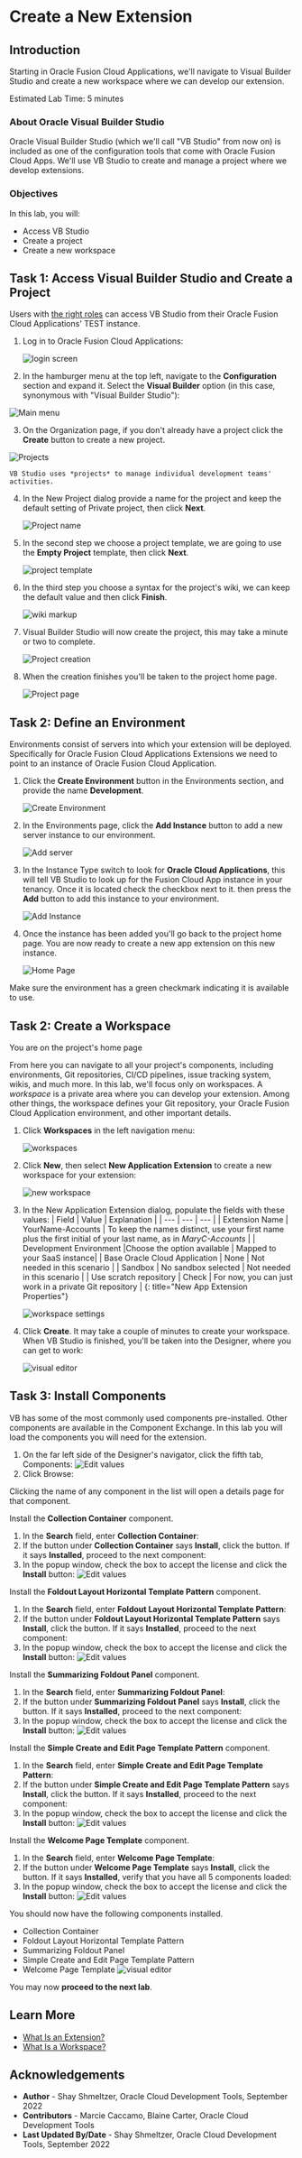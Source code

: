 # Create a New Extension

## Introduction

Starting in Oracle Fusion Cloud Applications, we'll navigate to Visual Builder Studio and create a new workspace where we can develop our extension.

Estimated Lab Time: 5 minutes

### About Oracle Visual Builder Studio
Oracle Visual Builder Studio (which we'll call "VB Studio" from now on) is included as one of the configuration tools that come with Oracle Fusion Cloud Apps. We'll use VB Studio to create and manage a project where we develop extensions.

### Objectives

In this lab, you will:
* Access VB Studio
* Create a project
* Create a new workspace


## Task 1: Access Visual Builder Studio and Create a Project

Users with [the right roles](https://docs.oracle.com/en/cloud/paas/visual-builder/visualbuilder-administration/set-vb-studio-extend-oracle-cloud-applications.html#GUID-DF0D4F76-D26A-46B5-B8E5-68D7FDD1E475) can access VB Studio from their Oracle Fusion Cloud Applications' TEST instance.

1. Log in to Oracle Fusion Cloud Applications:

	![login screen](images/login.png)

2. In the hamburger menu at the top left, navigate to the **Configuration** section and expand it. Select the **Visual Builder** option (in this case, synonymous with "Visual Builder Studio"):

  ![Main menu](images/menu.png)

3. On the Organization page, if you don't already have a project click the **Create** button to create a new project.

  ![Projects](images/projects.png)

	VB Studio uses *projects* to manage individual development teams' activities.

4. In the New Project dialog provide a name for the project and keep the default setting of Private project, then click **Next**.

	![Project name](images/projectpage1.png)

5. In the second step we choose a project template, we are going to use the **Empty Project** template, then click **Next**.

	![project template](images/projecttemplate.png)

6. In the third step you choose a syntax for the project's wiki, we can keep the default value and then click **Finish**.

	![wiki markup](images/wikimarkup.png)

7. Visual Builder Studio will now create the project, this may take a minute or two to complete.

	![Project creation](images/projectcreation.png)

8. When the creation finishes you'll be taken to the project home page.

	![Project page](images/emptyproject.png)

## Task 2: Define an Environment

Environments consist of servers into which your extension will be deployed. Specifically for Oracle Fusion Cloud Applications Extensions we need to point to an instance of Oracle Fusion Cloud Application.

1. Click the **Create Environment** button in the Environments section, and provide the name **Development**.

	![Create Environment](images/createenvironment.png)

2. In the Environments page, click the **Add Instance** button to add a new server instance to our environment.

	![Add server](images/addserver.png)

3. In the Instance Type switch to look for **Oracle Cloud Applications**, this will tell VB Studio to look up for the Fusion Cloud App instance in your tenancy. Once it is located check the checkbox next to it. then press the **Add** button to add this instance to your environment.

	![Add Instance](images/addinstance.png)

4. Once the instance has been added you'll go back to the project home page. You are now ready to create a new app extension on this new instance.

	![Home Page](images/homepage.png)

Make sure the environment has a green checkmark indicating it is available to use.

## Task 2: Create a Workspace
You are on the project's home page

From here you can navigate to all your project's components, including environments, Git repositories, CI/CD pipelines, issue tracking system, wikis, and much more. In this lab, we'll focus only on workspaces. A *workspace* is a private area where you can develop your extension. Among other things, the workspace defines your Git repository, your Oracle Fusion Cloud Application environment, and other important details.

1. Click **Workspaces** in the left navigation menu:

	![workspaces](images/workspace.png)

2. Click **New**, then select **New Application Extension** to create a new workspace for your extension:

	![new workspace](images/newWorkspace.png)

3. In the New Application Extension dialog, populate the fields with these values:
| Field | Value | Explanation |
| --- | --- | --- |
| Extension Name | YourName-Accounts | To keep the names distinct, use your first name plus the first initial of your last name, as in *MaryC-Accounts* |
| Development Environment |Choose the option available | Mapped to your SaaS instance|
| Base Oracle Cloud Application | None | Not needed in this scenario |
| Sandbox | No sandbox selected | Not needed in this scenario |
| Use scratch repository | Check | For now, you can just work in a private Git repository |
{: title="New App Extension Properties"}

	![workspace settings](images/workspacesettings.png)

4. Click **Create**.  It may take a couple of minutes to create your workspace.  When VB Studio is finished, you'll be taken into the Designer, where you can get to work:

	![visual editor](images/results.png)

## Task 3: Install Components

VB has some of the most commonly used components pre-installed.  Other components are available in the Component Exchange.  In this lab you will load the components you will need for the extension.

1. On the far left side of the Designer's navigator, click the fifth tab, Components:
![Edit values](images/OpenComponentsTab.png)
2. Click Browse:

Clicking the name of any component in the list will open a details page for that component.

Install the **Collection Container** component.
1. In the **Search** field, enter **Collection Container**:
2. If the button under **Collection Container** says **Install**, click the button.  If it says **Installed**, proceed to the next component:
3. In the popup window, check the box to accept the license and click the **Install** button:
![Edit values](images/InstallCollectionContainer.png)

Install the **Foldout Layout Horizontal Template Pattern** component.
1. In the **Search** field, enter **Foldout Layout Horizontal Template Pattern**:
2. If the button under **Foldout Layout Horizontal Template Pattern** says **Install**, click the button.  If it says **Installed**, proceed to the next component:
3. In the popup window, check the box to accept the license and click the **Install** button:
![Edit values](images/InstallFoldoutLayoutHorizontalTemplatePattern.png)

Install the **Summarizing Foldout Panel** component.
1. In the **Search** field, enter **Summarizing Foldout Panel**:
2. If the button under **Summarizing Foldout Panel** says **Install**, click the button.  If it says **Installed**, proceed to the next component:
3. In the popup window, check the box to accept the license and click the **Install** button:
![Edit values](images/InstallSummarizingFoldoutPanel.png)

Install the **Simple Create and Edit Page Template Pattern** component.
1. In the **Search** field, enter **Simple Create and Edit Page Template Pattern**:
2. If the button under **Simple Create and Edit Page Template Pattern** says **Install**, click the button.  If it says **Installed**, proceed to the next component:
3. In the popup window, check the box to accept the license and click the **Install** button:
![Edit values](images/InstallSimpleCreateEditPageTemplatePattern.png)

Install the **Welcome Page Template** component.
1. In the **Search** field, enter **Welcome Page Template**:
2. If the button under **Welcome Page Template** says **Install**, click the button.  If it says **Installed**, verify that you have all 5 components loaded:
3. In the popup window, check the box to accept the license and click the **Install** button:
![Edit values](images/InstallWelcomePageTemplate.png)

You should now have the following components installed.
* Collection Container
* Foldout Layout Horizontal Template Pattern
* Summarizing Foldout Panel
* Simple Create and Edit Page Template Pattern
* Welcome Page Template
![visual editor](images/InstalledComponents.png)

You may now **proceed to the next lab**.

## Learn More

* [What Is an Extension?](https://docs.oracle.com/en/cloud/paas/visual-builder/visualbuilder-building-appui/basics.html#GUID-A729A4FB-CD2E-48C8-BDE3-577DEE835332)
* [What Is a Workspace?](https://docs.oracle.com/en/cloud/paas/visual-builder/visualbuilder-building-appui/basics.html#GUID-8E1EF322-51B5-4411-BAAA-F2AB3796C8FB)

## Acknowledgements
* **Author** - Shay Shmeltzer, Oracle Cloud Development Tools, September 2022
* **Contributors** -  Marcie Caccamo, Blaine Carter, Oracle Cloud Development Tools
* **Last Updated By/Date** - Shay Shmeltzer, Oracle Cloud Development Tools, September 2022
